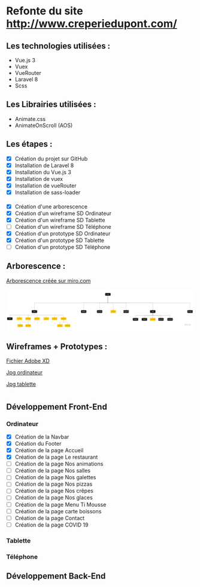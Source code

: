 # Refonte du site http://www.creperiedupont.com/

## Les technologies utilisées :
* Vue.js 3
* Vuex
* VueRouter
* Laravel 8
* Scss

## Les Librairies utilisées :
* Animate.css
* AnimateOnScroll (AOS)

## Les étapes :

- [x] Création du projet sur GitHub
- [x] Installation de Laravel 8
- [x] Installation du Vue.js 3
- [x] Installation de vuex
- [x] Installation de vueRouter
- [x] Installation de sass-loader

####

- [x] Création d'une arborescence
- [x] Création d'un wireframe SD Ordinateur
- [x] Création d'un wireframe SD Tablette
- [ ] Création d'un wireframe SD Téléphone
- [x] Création d'un prototype SD Ordinateur
- [x] Création d'un prototype SD Tablette
- [ ] Création d'un prototype SD Téléphone

## Arborescence :

[Arborescence créée sur miro.com](https://miro.com/welcomeonboard/NNKnCSP6Vrv3ECwfsIQggfQGEgNxOEf8geDMP8JusTOxewowBV5zZ03vadldQFoW)

![Version jpg](https://github.com/bezedache29/creperie-du-pont/blob/main/divers/arbo.jpg)

## Wireframes + Prototypes :

[Fichier Adobe XD](https://github.com/bezedache29/creperie-du-pont/blob/main/divers/wireframe)

[Jpg ordinateur](https://github.com/bezedache29/creperie-du-pont/blob/main/divers/wireframe/desktop)

[Jpg tablette](https://github.com/bezedache29/creperie-du-pont/blob/main/divers/wireframe/tablet)

#

## Développement Front-End

### Ordinateur

- [x] Création de la Navbar
- [x] Création du Footer
- [x] Création de la page Accueil
- [x] Création de la page Le restaurant
- [ ] Création de la page Nos animations
- [ ] Création de la page Nos salles
- [ ] Création de la page Nos galettes
- [ ] Création de la page Nos pizzas
- [ ] Création de la page Nos crêpes
- [ ] Création de la page Nos glaces
- [ ] Création de la page Menu Ti Mousse
- [ ] Création de la page carte boissons
- [ ] Création de la page Contact
- [ ] Création de la page COVID 19

### Tablette

### Téléphone

## Développement Back-End